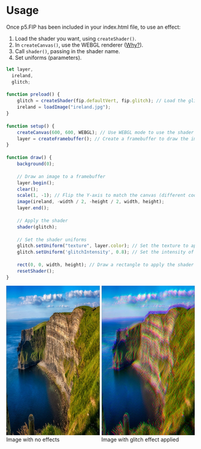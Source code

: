 # Usage
Once p5.FIP has been included in your index.html file, to use an effect: 

1. Load the shader you want, using `createShader()`.
2. In `createCanvas()`, use the WEBGL renderer ([Why?](https://p5js.org/reference/#/p5/shader)).
3. Call `shader()`, passing in the shader name.
4. Set uniforms (parameters).

```javascript hl_lines="6 11 26 29 30"
let layer,
  ireland,
  glitch;

function preload() {
    glitch = createShader(fip.defaultVert, fip.glitch); // Load the glitch shader
    ireland = loadImage("ireland.jpg");
}

function setup() {
    createCanvas(600, 600, WEBGL); // Use WEBGL mode to use the shader
    layer = createFramebuffer(); // Create a framebuffer to draw the image onto
}
  
function draw() {
    background(0);
    
    // Draw an image to a framebuffer 
    layer.begin();
    clear();
    scale(1, -1); // Flip the Y-axis to match the canvas (different coordinate system in framebuffer)
    image(ireland, -width / 2, -height / 2, width, height);
    layer.end();
    
    // Apply the shader
    shader(glitch);
    
    // Set the shader uniforms
    glitch.setUniform("texture", layer.color); // Set the texture to apply the shader to
    glitch.setUniform('glitchIntensity', 0.8); // Set the intensity of the glitch effect

    rect(0, 0, width, height); // Draw a rectangle to apply the shader to
    resetShader(); 
}
```

<div style="display: flex;">
    <div style="margin-right: 5px;">
        <img width="400" height="400" src="./images/irelandBefore.jpg">
        <figcaption>Image with no effects</figcaption>
    </div>
    <div>
        <img width="400" height="400" src="./images/irelandGlitch.jpg">
        <figcaption>Image with glitch effect applied</figcaption>
    </div>
</div>